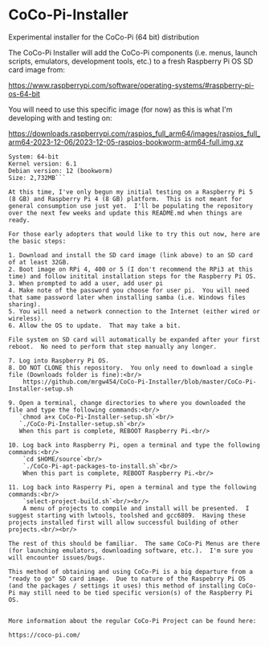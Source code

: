 # CoCo-Pi-Installer
Experimental installer for the CoCo-Pi (64 bit) distribution

The CoCo-Pi Installer will add the CoCo-Pi components (i.e. menus, launch scripts, emulators, development tools, etc.) to a fresh Raspberry Pi OS SD card image from:

https://www.raspberrypi.com/software/operating-systems/#raspberry-pi-os-64-bit



You will need to use this specific image (for now) as this is what I'm developing with and testing on:

https://downloads.raspberrypi.com/raspios_full_arm64/images/raspios_full_arm64-2023-12-06/2023-12-05-raspios-bookworm-arm64-full.img.xz<br/>

```Release date: December 5th 2023
System: 64-bit
Kernel version: 6.1
Debian version: 12 (bookworm)
Size: 2,732MB```

At this time, I've only begun my initial testing on a Raspberry Pi 5 (8 GB) and Raspberry Pi 4 (8 GB) platform.  This is not meant for general consumption use just yet.  I'll be populating the repository over the next few weeks and update this README.md when things are ready.

For those early adopters that would like to try this out now, here are the basic steps:

1. Download and install the SD card image (link above) to an SD card of at least 32GB.
2. Boot image on RPi 4, 400 or 5 (I don't recommend the RPi3 at this time) and follow initital installation steps for the Raspberry Pi OS.
3. When prompted to add a user, add user pi
4. Make note of the password you choose for user pi.  You will need that same password later when installing samba (i.e. Windows files sharing).
5. You will need a network connection to the Internet (either wired or wireless).
6. Allow the OS to update.  That may take a bit.

File system on SD card will automatically be expanded after your first reboot.  No need to perform that step manually any longer.

7. Log into Raspberry Pi OS.
8. DO NOT CLONE this repository.  You only need to download a single file (Downloads folder is fine):<br/>
    https://github.com/mrgw454/CoCo-Pi-Installer/blob/master/CoCo-Pi-Installer-setup.sh

9. Open a terminal, change directories to where you downloaded the file and type the following commands:<br/>
   `chmod a+x CoCo-Pi-Installer-setup.sh`<br/>
   `./CoCo-Pi-Installer-setup.sh`<br/>
   When this part is complete, REBOOT Raspberry Pi.<br/>

10. Log back into Raspberry Pi, open a terminal and type the following commands:<br/>
    `cd $HOME/source`<br/>
    `./CoCo-Pi-apt-packages-to-install.sh`<br/>
    When this part is complete, REBOOT Raspberry Pi.<br/>

11. Log back into Rasperry Pi, open a terminal and type the following commands:<br/>
    `select-project-build.sh`<br/><br/>
    A menu of projects to compile and install will be presented.  I suggest starting with lwtools, toolshed and gcc6809.  Having these projects installed first will allow successful building of other projects.<br/><br/>

The rest of this should be familiar.  The same CoCo-Pi Menus are there (for launching emulators, downloading software, etc.).  I'm sure you will encounter issues/bugs.

This method of obtaining and using CoCo-Pi is a big departure from a "ready to go" SD card image.  Due to nature of the Raspebrry Pi OS (and the packages / settings it uses) this method of installing CoCo-Pi may still need to be tied specific version(s) of the Raspberry Pi OS.


More information about the regular CoCo-Pi Project can be found here:

https://coco-pi.com/
